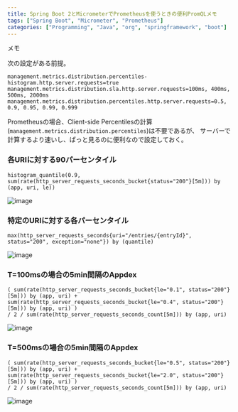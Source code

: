 ```yaml
---
title: Spring Boot 2とMicrometerでPrometheusを使うときの便利PromQLメモ
tags: ["Spring Boot", "Micrometer", "Prometheus"]
categories: ["Programming", "Java", "org", "springframework", "boot"]
---
```


メモ

次の設定がある前提。

``` properties
management.metrics.distribution.percentiles-histogram.http.server.requests=true
management.metrics.distribution.sla.http.server.requests=100ms, 400ms, 500ms, 2000ms
management.metrics.distribution.percentiles.http.server.requests=0.5, 0.9, 0.95, 0.99, 0.999
```

Prometheusの場合、Client-side Percentilesの計算(`management.metrics.distribution.percentiles`)は不要であるが、
サーバーで計算するより速いし、ぱっと見るのに便利なので設定しておく。

### 各URIに対する90パーセンタイル

```
histogram_quantile(0.9, sum(rate(http_server_requests_seconds_bucket{status="200"}[5m])) by (app, uri, le))
```

![image](https://user-images.githubusercontent.com/106908/37652499-13648ae0-2c7f-11e8-8afd-633d1e32635a.png)

### 特定のURIに対する各パーセンタイル

```
max(http_server_requests_seconds{uri="/entries/{entryId}", status="200", exception="none"}) by (quantile)
```

![image](https://user-images.githubusercontent.com/106908/37652522-2a997fa4-2c7f-11e8-9baf-2bef9d5b8099.png)

### T=100msの場合の5min間隔のAppdex

```
( sum(rate(http_server_requests_seconds_bucket{le="0.1", status="200"}[5m])) by (app, uri) + sum(rate(http_server_requests_seconds_bucket{le="0.4", status="200"}[5m])) by (app, uri) )
/ 2 / sum(rate(http_server_requests_seconds_count[5m])) by (app, uri)
```

![image](https://user-images.githubusercontent.com/106908/37652561-4663917a-2c7f-11e8-81bf-a4bf0ba3e933.png)

### T=500msの場合の5min間隔のAppdex

```
( sum(rate(http_server_requests_seconds_bucket{le="0.5", status="200"}[5m])) by (app, uri) + sum(rate(http_server_requests_seconds_bucket{le="2.0", status="200"}[5m])) by (app, uri) )
/ 2 / sum(rate(http_server_requests_seconds_count[5m])) by (app, uri)
```

![image](https://user-images.githubusercontent.com/106908/37652597-61575f48-2c7f-11e8-8ff2-8df946324a87.png)
